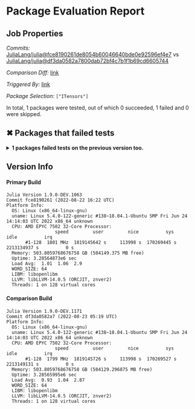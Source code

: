 # Package Evaluation Report

## Job Properties

*Commits:* [JuliaLang/julia@fce8190261de8054b60046640bde0e92596ef4e7](https://github.com/JuliaLang/julia/commit/fce8190261de8054b60046640bde0e92596ef4e7) vs [JuliaLang/julia@df3da0582a7800dab72bf4c7b1f1b69cd6605744](https://github.com/JuliaLang/julia/commit/df3da0582a7800dab72bf4c7b1f1b69cd6605744)

*Comparison Diff:* [link](https://github.com/JuliaLang/julia/compare/df3da0582a7800dab72bf4c7b1f1b69cd6605744..fce8190261de8054b60046640bde0e92596ef4e7)

*Triggered By:* [link](https://github.com/JuliaLang/julia/pull/46233#issuecomment-1223977711)

*Package Selection:* `["ITensors"]`

In total, 1 packages were tested, out of which 0 succeeded, 1 failed and 0 were skipped.


## ✖ Packages that failed tests

<details><summary><strong>1 packages failed tests on the previous version too.</strong></summary>
<p>

<details open><summary>Package has test failures (1 packages):</summary>
<p>


- [ITensors v0.3.19](https://s3.amazonaws.com/julialang-reports/nanosoldier/pkgeval/by_hash/fce8190_vs_df3da05/ITensors.primary.log)

</p>
</details>

</p>
</details>


## Version Info

#### Primary Build

```
Julia Version 1.9.0-DEV.1063
Commit fce8190261 (2022-08-22 16:22 UTC)
Platform Info:
  OS: Linux (x86_64-linux-gnu)
  uname: Linux 5.4.0-122-generic #138~18.04.1-Ubuntu SMP Fri Jun 24 14:14:03 UTC 2022 x86_64 unknown
  CPU: AMD EPYC 7502 32-Core Processor: 
                  speed         user         nice          sys         idle          irq
       #1-128  1801 MHz  1819145642 s     113998 s  170269445 s  2213134937 s          0 s
  Memory: 503.8059768676758 GB (504149.375 MB free)
  Uptime: 3.28564873e6 sec
  Load Avg:  1.01  1.06  2.9
  WORD_SIZE: 64
  LIBM: libopenlibm
  LLVM: libLLVM-14.0.5 (ORCJIT, znver2)
  Threads: 1 on 128 virtual cores

```

#### Comparison Build

```
Julia Version 1.9.0-DEV.1171
Commit df3da0582a7 (2022-08-23 05:19 UTC)
Platform Info:
  OS: Linux (x86_64-linux-gnu)
  uname: Linux 5.4.0-122-generic #138~18.04.1-Ubuntu SMP Fri Jun 24 14:14:03 UTC 2022 x86_64 unknown
  CPU: AMD EPYC 7502 32-Core Processor: 
                  speed         user         nice          sys         idle          irq
       #1-128  1799 MHz  1819145726 s     113998 s  170269527 s  2213149131 s          0 s
  Memory: 503.8059768676758 GB (504129.296875 MB free)
  Uptime: 3.28565995e6 sec
  Load Avg:  0.93  1.04  2.87
  WORD_SIZE: 64
  LIBM: libopenlibm
  LLVM: libLLVM-14.0.5 (ORCJIT, znver2)
  Threads: 1 on 128 virtual cores

```
<!-- Generated on 2022-08-23T17:04:06.586 -->
